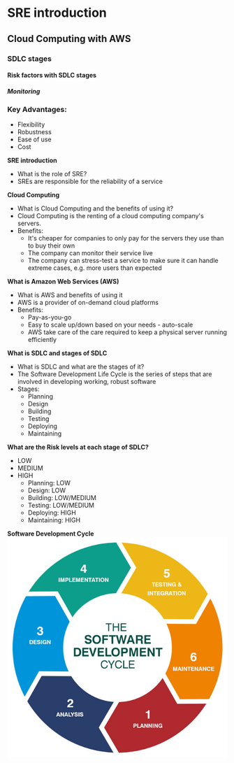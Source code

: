 # SRE introduction
## Cloud Computing with AWS
### SDLC stages
#### Risk factors with SDLC stages
##### Monitoring

### Key Advantages:
- Flexibility
- Robustness
- Ease of use
- Cost

**SRE introduction**
- What is the role of SRE?
- SREs are responsible for the reliability of a service


**Cloud Computing**
- What is Cloud Computing and the benefits of using it?
- Cloud Computing is the renting of a cloud computing company's servers.
- Benefits:
	- It's cheaper for companies to only pay for the servers they use than to buy their own
	- The company can monitor their service live
	- The company can stress-test a service to make sure it can handle extreme cases, e.g. more users than expected


**What is Amazon Web Services (AWS)**
- What is AWS and benefits of using it
- AWS is a provider of on-demand cloud platforms
- Benefits:
	- Pay-as-you-go
	- Easy to scale up/down based on your needs - auto-scale
	- AWS take care of the care required to keep a physical server running efficiently


**What is SDLC and stages of SDLC**
- What is SDLC and what are the stages of it?
- The Software Development Life Cycle is the series of steps that are involved in developing working, robust software
- Stages:
	- Planning
	- Design
	- Building
	- Testing
	- Deploying
	- Maintaining

**What are the Risk levels at each stage of SDLC?**
- LOW
- MEDIUM
- HIGH
	- Planning: LOW
	- Design: LOW
	- Building: LOW/MEDIUM
	- Testing: LOW/MEDIUM
	- Deploying: HIGH
	- Maintaining: HIGH

**Software Development Cycle**
![Software Development Cycle](software_development_cycle.png)
